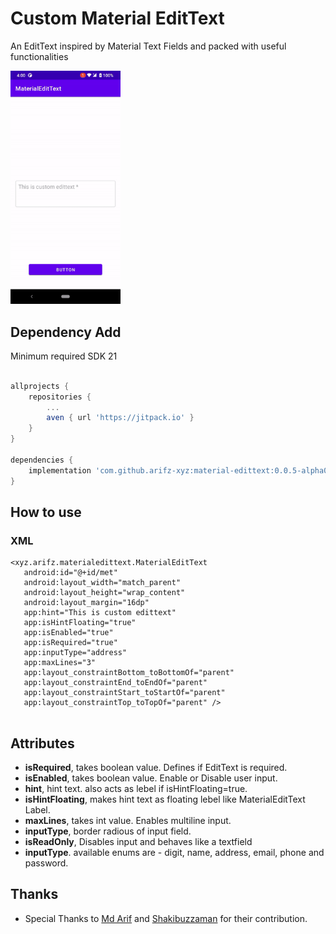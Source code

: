 # Custom Material EditText
An EditText inspired by Material Text Fields and packed with useful functionalities 

<p>
    <img src="screenshots/material_edit_text.gif" width="35%"/>
</p>

## Dependency Add
Minimum required SDK 21

``` Groovy

allprojects {
    repositories {
		...
		aven { url 'https://jitpack.io' }
	}
}

dependencies {
	implementation 'com.github.arifz-xyz:material-edittext:0.0.5-alpha03'
}

```
## How to use

### XML
```
<xyz.arifz.materialedittext.MaterialEditText
   android:id="@+id/met"
   android:layout_width="match_parent"
   android:layout_height="wrap_content"
   android:layout_margin="16dp"
   app:hint="This is custom edittext"
   app:isHintFloating="true"
   app:isEnabled="true"
   app:isRequired="true"
   app:inputType="address"
   app:maxLines="3"
   app:layout_constraintBottom_toBottomOf="parent"
   app:layout_constraintEnd_toEndOf="parent"
   app:layout_constraintStart_toStartOf="parent"
   app:layout_constraintTop_toTopOf="parent" />
   
```

## Attributes

* **isRequired**, takes boolean value. Defines if EditText is required.
* **isEnabled**, takes boolean value. Enable or Disable user input.
* **hint**, hint text. also acts as lebel if isHintFloating=true.
* **isHintFloating**, makes hint text as floating lebel like MaterialEditText Label.
* **maxLines**,  takes int value. Enables multiline input.
* **inputType**,  border radious of input field.
* **isReadOnly**, Disables input and behaves like a textfield
* **inputType**. available enums are - digit, name, address, email, phone and password.

## Thanks

 * Special Thanks to [Md Arif](https://github.com/arifbd) and [Shakibuzzaman](https://github.com/Shakibuzzaman3104) for their contribution.
